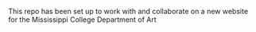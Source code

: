 This repo has been set up to work with and collaborate on a new website for the Mississippi College Department of Art

